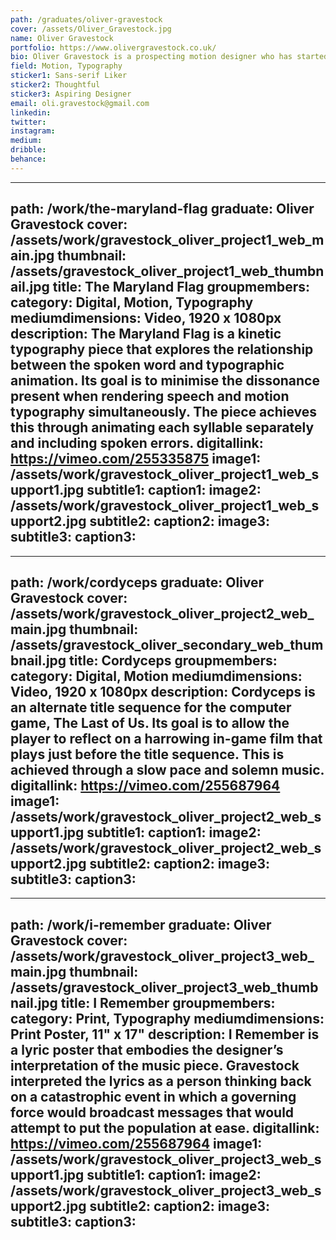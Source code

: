 ```yaml
---
path: /graduates/oliver-gravestock
cover: /assets/Oliver_Gravestock.jpg
name: Oliver Gravestock
portfolio: https://www.olivergravestock.co.uk/
bio: Oliver Gravestock is a prospecting motion designer who has started to specialize in kinetic typography. He has been experimenting with typography in motion for the past four years. This is leading to an established interest in both the technical aspects as well as the meaning making involved in animating typography. Gravestock aspires to pursue projects that challenge his technical skill and lateral thinking.
field: Motion, Typography
sticker1: Sans-serif Liker
sticker2: Thoughtful
sticker3: Aspiring Designer
email: oli.gravestock@gmail.com
linkedin: 
twitter:
instagram:
medium:
dribble:
behance:
---
```


---
path: /work/the-maryland-flag
graduate: Oliver Gravestock
cover: /assets/work/gravestock_oliver_project1_web_main.jpg
thumbnail: /assets/gravestock_oliver_project1_web_thumbnail.jpg
title: The Maryland Flag
groupmembers:
category: Digital, Motion, Typography
mediumdimensions: Video, 1920 x 1080px
description: The Maryland Flag is a kinetic typography piece that explores the relationship between the spoken word and typographic animation. Its goal is to minimise the dissonance present when rendering speech and motion typography simultaneously. The piece achieves this through animating each syllable separately and including spoken errors.
digitallink: https://vimeo.com/255335875
image1: /assets/work/gravestock_oliver_project1_web_support1.jpg
subtitle1:
caption1:
image2: /assets/work/gravestock_oliver_project1_web_support2.jpg
subtitle2:
caption2:
image3:
subtitle3:
caption3:
---

---
path: /work/cordyceps
graduate: Oliver Gravestock
cover: /assets/work/gravestock_oliver_project2_web_main.jpg
thumbnail: /assets/gravestock_oliver_secondary_web_thumbnail.jpg
title: Cordyceps
groupmembers:
category: Digital, Motion
mediumdimensions: Video, 1920 x 1080px
description: Cordyceps is an alternate title sequence for the computer game, The Last of Us. Its goal is to allow the player to reflect on a harrowing in-game film that plays just before the title sequence. This is achieved through a slow pace and solemn music.
digitallink: https://vimeo.com/255687964
image1: /assets/work/gravestock_oliver_project2_web_support1.jpg
subtitle1:
caption1:
image2: /assets/work/gravestock_oliver_project2_web_support2.jpg
subtitle2:
caption2:
image3:
subtitle3:
caption3:
---

---
path: /work/i-remember
graduate: Oliver Gravestock
cover: /assets/work/gravestock_oliver_project3_web_main.jpg
thumbnail: /assets/gravestock_oliver_project3_web_thumbnail.jpg
title: I Remember
groupmembers:
category: Print, Typography
mediumdimensions: Print Poster, 11" x 17"
description: I Remember is a lyric poster that embodies the designer’s interpretation of the music piece. Gravestock interpreted the lyrics as a person thinking back on a catastrophic event in which a governing force would broadcast messages that would attempt to put the population at ease.
digitallink: https://vimeo.com/255687964
image1: /assets/work/gravestock_oliver_project3_web_support1.jpg
subtitle1:
caption1:
image2: /assets/work/gravestock_oliver_project3_web_support2.jpg
subtitle2:
caption2:
image3:
subtitle3:
caption3:
---
